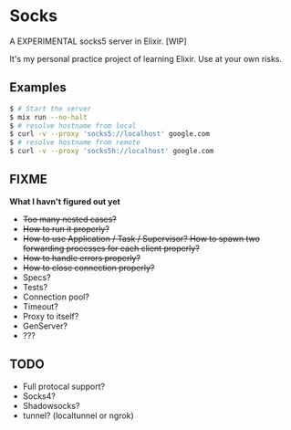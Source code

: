 # Socks

A EXPERIMENTAL socks5 server in Elixir. [WIP]

It's my personal practice project of learning Elixir. Use at your own risks.

## Examples

```sh
$ # Start the server
$ mix run --no-halt
$ # resolve hostname from local
$ curl -v --proxy 'socks5://localhost' google.com
$ # resolve hostname from remote
$ curl -v --proxy 'socks5h://localhost' google.com
```

## FIXME

**What I havn't figured out yet**

- ~~Too many nested cases?~~
- ~~How to run it properly?~~
- ~~How to use Application / Task / Supervisor? How to spawn two forwarding processes for each client properly?~~
- ~~How to handle errors properly?~~
- ~~How to close connection properly?~~
- Specs?
- Tests?
- Connection pool?
- Timeout?
- Proxy to itself?
- GenServer?
- ???

## TODO

- Full protocal support?
- Socks4?
- Shadowsocks?
- tunnel? (localtunnel or ngrok)
